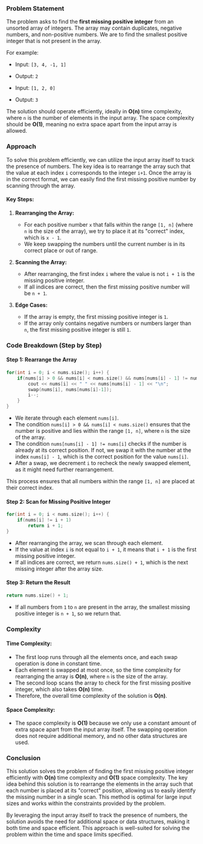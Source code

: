 ### Problem Statement

The problem asks to find the **first missing positive integer** from an unsorted array of integers. The array may contain duplicates, negative numbers, and non-positive numbers. We are to find the smallest positive integer that is not present in the array.

For example:
- Input: `[3, 4, -1, 1]`
- Output: `2`

- Input: `[1, 2, 0]`
- Output: `3`

The solution should operate efficiently, ideally in **O(n)** time complexity, where `n` is the number of elements in the input array. The space complexity should be **O(1)**, meaning no extra space apart from the input array is allowed.

### Approach

To solve this problem efficiently, we can utilize the input array itself to track the presence of numbers. The key idea is to rearrange the array such that the value at each index `i` corresponds to the integer `i+1`. Once the array is in the correct format, we can easily find the first missing positive number by scanning through the array.

#### Key Steps:
1. **Rearranging the Array:** 
   - For each positive number `x` that falls within the range `[1, n]` (where `n` is the size of the array), we try to place it at its "correct" index, which is `x - 1`. 
   - We keep swapping the numbers until the current number is in its correct place or out of range.
   
2. **Scanning the Array:** 
   - After rearranging, the first index `i` where the value is not `i + 1` is the missing positive integer. 
   - If all indices are correct, then the first missing positive number will be `n + 1`.

3. **Edge Cases:** 
   - If the array is empty, the first missing positive integer is `1`.
   - If the array only contains negative numbers or numbers larger than `n`, the first missing positive integer is still `1`.

### Code Breakdown (Step by Step)

#### Step 1: Rearrange the Array

```cpp
for(int i = 0; i < nums.size(); i++) {
    if(nums[i] > 0 && nums[i] < nums.size() && nums[nums[i] - 1] != nums[i]) {
        cout << nums[i] << " " << nums[nums[i] - 1] << "\n";
        swap(nums[i], nums[nums[i]-1]);      
        i--;
    }
}
```

- We iterate through each element `nums[i]`.
- The condition `nums[i] > 0 && nums[i] < nums.size()` ensures that the number is positive and lies within the range `[1, n]`, where `n` is the size of the array.
- The condition `nums[nums[i] - 1] != nums[i]` checks if the number is already at its correct position. If not, we swap it with the number at the index `nums[i] - 1`, which is the correct position for the value `nums[i]`.
- After a swap, we decrement `i` to recheck the newly swapped element, as it might need further rearrangement.

This process ensures that all numbers within the range `[1, n]` are placed at their correct index.

#### Step 2: Scan for Missing Positive Integer

```cpp
for(int i = 0; i < nums.size(); i++) {
    if(nums[i] != i + 1)
        return i + 1;            
}
```

- After rearranging the array, we scan through each element.
- If the value at index `i` is not equal to `i + 1`, it means that `i + 1` is the first missing positive integer.
- If all indices are correct, we return `nums.size() + 1`, which is the next missing integer after the array size.

#### Step 3: Return the Result

```cpp
return nums.size() + 1;
```

- If all numbers from `1` to `n` are present in the array, the smallest missing positive integer is `n + 1`, so we return that.

### Complexity

#### Time Complexity:

- The first loop runs through all the elements once, and each swap operation is done in constant time.
- Each element is swapped at most once, so the time complexity for rearranging the array is **O(n)**, where `n` is the size of the array.
- The second loop scans the array to check for the first missing positive integer, which also takes **O(n)** time.
- Therefore, the overall time complexity of the solution is **O(n)**.

#### Space Complexity:

- The space complexity is **O(1)** because we only use a constant amount of extra space apart from the input array itself. The swapping operation does not require additional memory, and no other data structures are used.

### Conclusion

This solution solves the problem of finding the first missing positive integer efficiently with **O(n)** time complexity and **O(1)** space complexity. The key idea behind this solution is to rearrange the elements in the array such that each number is placed at its "correct" position, allowing us to easily identify the missing number in a single scan. This method is optimal for large input sizes and works within the constraints provided by the problem.

By leveraging the input array itself to track the presence of numbers, the solution avoids the need for additional space or data structures, making it both time and space efficient. This approach is well-suited for solving the problem within the time and space limits specified.